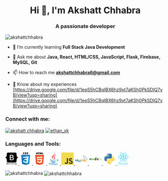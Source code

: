 <h1 align="center">Hi 👋, I'm Akshatt Chhabra</h1>
<h3 align="center">A passionate developer</h3>

<p align="left"> <img src="https://komarev.com/ghpvc/?username=akshattchhabra&label=Profile%20views&color=0e75b6&style=flat" alt="akshattchhabra" /> </p>

- 🌱 I’m currently learning **Full Stack Java Development**

- 💬 Ask me about **Java, React, HTML/CSS, JavaScript, Flask, Firebase, MySQL, Git**

- 📫 How to reach me **akshattchhabra6@gmail.com**

- 📄 Know about my experiences [https://drive.google.com/file/d/1epS5hCBqIBX6hz9xt7aKSh0PkSDlQ7vB/view?usp=sharing](https://drive.google.com/file/d/1epS5hCBqIBX6hz9xt7aKSh0PkSDlQ7vB/view?usp=sharing)

<h3 align="left">Connect with me:</h3>
<p align="left">
<a href="https://linkedin.com/in/akshatt-chhabra" target="blank"><img align="center" src="https://raw.githubusercontent.com/rahuldkjain/github-profile-readme-generator/master/src/images/icons/Social/linked-in-alt.svg" alt="akshatt chhabra" height="30" width="40" /></a>
<a href="https://www.leetcode.com/ethan_vk" target="blank"><img align="center" src="https://raw.githubusercontent.com/rahuldkjain/github-profile-readme-generator/master/src/images/icons/Social/leet-code.svg" alt="ethan_vk" height="30" width="40" /></a>
</p>

<h3 align="left">Languages and Tools:</h3>
<p align="left"> <a href="https://getbootstrap.com" target="_blank" rel="noreferrer"> <img src="https://raw.githubusercontent.com/devicons/devicon/master/icons/bootstrap/bootstrap-plain-wordmark.svg" alt="bootstrap" width="40" height="40"/> </a> <a href="https://www.w3schools.com/css/" target="_blank" rel="noreferrer"> <img src="https://raw.githubusercontent.com/devicons/devicon/master/icons/css3/css3-original-wordmark.svg" alt="css3" width="40" height="40"/> </a> <a href="https://www.w3.org/html/" target="_blank" rel="noreferrer"> <img src="https://raw.githubusercontent.com/devicons/devicon/master/icons/html5/html5-original-wordmark.svg" alt="html5" width="40" height="40"/> </a> <a href="https://www.java.com" target="_blank" rel="noreferrer"> <img src="https://raw.githubusercontent.com/devicons/devicon/master/icons/java/java-original.svg" alt="java" width="40" height="40"/> </a> <a href="https://developer.mozilla.org/en-US/docs/Web/JavaScript" target="_blank" rel="noreferrer"> <img src="https://raw.githubusercontent.com/devicons/devicon/master/icons/javascript/javascript-original.svg" alt="javascript" width="40" height="40"/> </a> <a href="https://www.mysql.com/" target="_blank" rel="noreferrer"> <img src="https://raw.githubusercontent.com/devicons/devicon/master/icons/mysql/mysql-original-wordmark.svg" alt="mysql" width="40" height="40"/> </a> <a href="https://nodejs.org" target="_blank" rel="noreferrer"> <img src="https://raw.githubusercontent.com/devicons/devicon/master/icons/nodejs/nodejs-original-wordmark.svg" alt="nodejs" width="40" height="40"/> </a> <a href="https://www.python.org" target="_blank" rel="noreferrer"> <img src="https://raw.githubusercontent.com/devicons/devicon/master/icons/python/python-original.svg" alt="python" width="40" height="40"/> </a> <a href="https://reactjs.org/" target="_blank" rel="noreferrer"> <img src="https://raw.githubusercontent.com/devicons/devicon/master/icons/react/react-original-wordmark.svg" alt="react" width="40" height="40"/> </a> </p>

<p><img align="left" src="https://github-readme-stats.vercel.app/api/top-langs?username=akshattchhabra&show_icons=true&locale=en&layout=compact" alt="akshattchhabra" /></p>

<p>&nbsp;<img align="center" src="https://github-readme-stats.vercel.app/api?username=akshattchhabra&show_icons=true&locale=en" alt="akshattchhabra" /></p>

